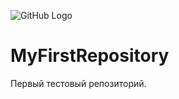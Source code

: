 ![GitHub Logo](https://cdn2.lnk.bi/profilepics/-2063571_20241017922.jpg)
# MyFirstRepository
Первый тестовый репозиторий. 

